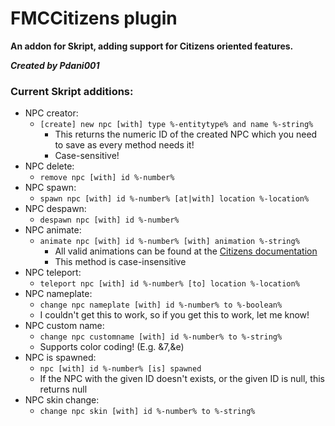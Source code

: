 # FMCCitizens plugin
**An addon for Skript, adding support for Citizens oriented features.**

**_Created by Pdani001_**

### Current Skript additions:
- NPC creator:
  - `[create] new npc [with] type %-entitytype% and name %-string%`
    - This returns the numeric ID of the created NPC which you need to save as every method needs it!
    - Case-sensitive!
- NPC delete:
  - `remove npc [with] id %-number%`
- NPC spawn:
  - `spawn npc [with] id %-number% [at|with] location %-location%`
- NPC despawn:
  - `despawn npc [with] id %-number%`
- NPC animate:
  - `animate npc [with] id %-number% [with] animation %-string%`
    - All valid animations can be found at the [Citizens documentation](https://jd.citizensnpcs.co/net/citizensnpcs/util/PlayerAnimation.html#enum.constant.summary)
    - This method is case-insensitive
- NPC teleport:
  - `teleport npc [with] id %-number% [to] location %-location%`
- NPC nameplate:
  - `change npc nameplate [with] id %-number% to %-boolean%`
  - I couldn't get this to work, so if you get this to work, let me know!
- NPC custom name:
  - `change npc customname [with] id %-number% to %-string%`
  - Supports color coding! (E.g. &7,&e)
- NPC is spawned:
  - `npc [with] id %-number% [is] spawned`
  - If the NPC with the given ID doesn't exists, or the given ID is null, this returns null
- NPC skin change:
  - `change npc skin [with] id %-number% to %-string%`